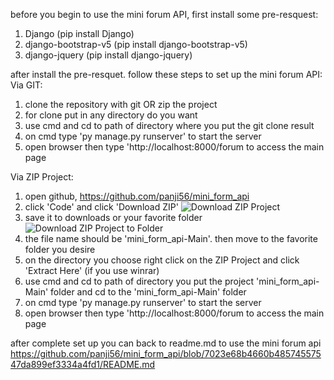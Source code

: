 before you begin to use the mini forum API, first install some pre-resquest:
1. Django (pip install Django)
2. django-bootstrap-v5 (pip install django-bootstrap-v5)
3. django-jquery (pip install django-jquery)

after install the pre-resquet. follow these steps to set up the mini forum API:
Via GIT:
1. clone the repository with git OR zip the project
2. for clone put in any directory do you want
3. use cmd and cd to path of directory where you put the git clone result
4. on cmd type 'py manage.py runserver' to start the server
5. open browser then type 'http://localhost:8000/forum to access the main page

Via ZIP Project:
1. open github, https://github.com/panji56/mini_form_api
2. click 'Code' and click 'Download ZIP'
![Download ZIP Project](https://user-images.githubusercontent.com/42922801/229332391-27701222-8e97-4ed1-9376-ac84e61ea234.JPG)
3. save it to downloads or your favorite folder
![Download ZIP Project to Folder](https://user-images.githubusercontent.com/42922801/229332424-2c9b283f-06f7-422d-88e7-923d3aca47d8.JPG)
5. the file name should be 'mini_form_api-Main'. then move to the favorite folder you desire
6. on the directory you choose right click on the ZIP Project and click 'Extract Here' (if you use winrar)
7. use cmd and cd to path of directory you put the project 'mini_form_api-Main' folder and cd to the 'mini_form_api-Main' folder
8. on cmd type 'py manage.py runserver' to start the server
9. open browser then type 'http://localhost:8000/forum to access the main page

after complete set up you can back to readme.md to use the mini forum api
https://github.com/panji56/mini_form_api/blob/7023e68b4660b48574557547da899ef3334a4fd1/README.md
